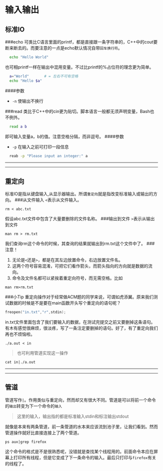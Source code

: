 输入输出
========

标准IO
------
###echo
可类比C语言里面的printf，都是直接跟一条字符串的，C++中的cout要断来断去的。而要注意的一点是echo默认情况自带`回车换行符`。

```bash  
  echo "Hello World"
```  
也可相printf一样在输出中混用变量。不过比printf的%占位符的理念更为简单。
```bash
  a="World"       # = 左右不可有空格
  echo "Hello $a"
```
####参数
- `-n` 使输出不换行

###read
类比于C++中的cin更为贴切。脚本语言一般都无须声明变量，Bash也不例外。
```bash
  read a b
```
即可输入变量a，b的值。注意空格分隔，而非逗号。
####参数
- `-p` 在输入之前可打印一段信息
```bash
  reab -p "Please input an integer:" a
```
********************************************
********************************************
重定向
------
标准IO是指从键盘输入,从显示器输出。所谓`重定向`就是指改变标准输入或输出的方向。
###从文件输入
`<`表示从文件输入。

    rm < abc.txt
假设abc.txt文件中包含了大量要删除的文件名称。
###输出到文件
`>`表示从输出到文件

    man rm > rm.txt
我们查询rm这个命令的时候，其查询的结果就输出到rm.txt这个文件中了。
###注意！
1. 无论是`<`还是`>`，都是在其左边放置命令，右边放置文件名。
2. 这两个符号容易混淆，可把它们看作箭头，而箭头指向的方向就是数据的流向。 
3. 命令及文件名都可以紧挨着重定向符号，而无需空格。比如
```
man rm>rm.txt
```

###小Tip
重定向操作对于经常做ACM题的同学来说，可谓如虎添翼。原来我们测试数据的时候是不是要在main函数开头写个重定向的语句呢？
```c
freopen("in.txt","r",stdin);
```
in.txt文件里面包含了我们要输入的数据，在测试完提交之前又要删掉这条语句。有木有感觉很麻烦，很淡疼，写了一条注定要删掉的语句。好了，有了重定向我们再也不烦恼啦。

    ./a.out < in
>也可利用管道实现这一操作
>
    cat in|./a.out

*****************************************************
*****************************************************
管道
----
管道写作`|`。作用类似与重定向，然而却又有很大不同。管道是可以将前一个命令的`输出`转变为下一个命令的`输入`
>这里的输入，输出指的都是标准输入stdin和标注输出stdout

就像是本来有两条管道，前一条管道的水本来应该流到池子里，让我们看到。然而管道操作就好比直接连接上了两个管道。

    ps aux|grep firefox
这个命令的格式是不是很熟悉呢，没错就是查找某个线程用的。前面命令本应在屏幕上打印所有线程，但是它变成了下一条命令的输入。最后只打印与`firefox`有关的线程了。
